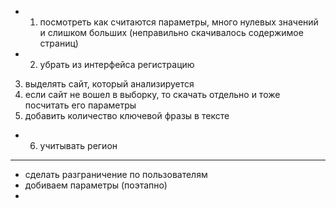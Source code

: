 + 1) посмотреть как считаются параметры, много нулевых значений и слишком больших
    (неправильно скачивалось содержимое страниц)
+ 2) убрать из интерфейса регистрацию
3) выделять сайт, который анализируется
4) если сайт не вошел в выборку, то скачать отдельно и тоже посчитать его параметры
5) добавить количество ключевой фразы в тексте
+ 6) учитывать регион
----------

- сделать разграничение по пользователям
- добиваем параметры (поэтапно)
-